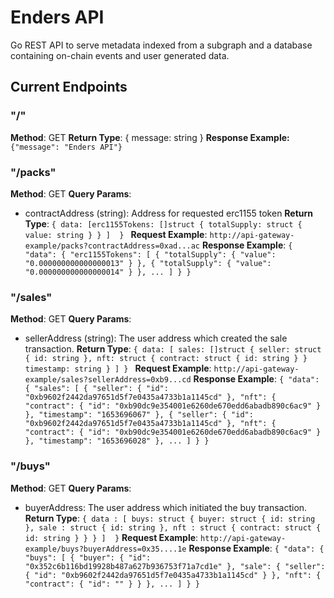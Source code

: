 # Enders API
Go REST API to serve metadata indexed from a subgraph and a database containing on-chain events and user generated data.

## Current Endpoints
### "/"
**Method**: GET
**Return Type**: { message: string }
**Response Example:** `{"message": "Enders API"}`

### "/packs"
**Method**: GET
**Query Params**: 
* contractAddress (string): Address for requested erc1155 token
**Return Type**: `{ data: [erc1155Tokens: []struct {
            totalSupply: struct {
                value: string
            }
        } ] 
    }
`
**Request Example**: `http://api-gateway-example/packs?contractAddress=0xad...ac`
**Response Example**: `{
    "data": {
        "erc1155Tokens": [
            {
                "totalSupply": {
                    "value": "0.000000000000000013"
                }
            },
            {
                "totalSupply": {
                    "value": "0.000000000000000014"
                }
            }, ...
        ]
    }
}`

### "/sales"
**Method**: GET
**Query Params**:
* sellerAddress (string): The user address which created the sale transaction.
**Return Type**: `{ data: [ sales: []struct {
            seller: struct {
                id: string
            },
            nft: struct {
                contract: struct {
                    id: string
                }
            }
            timestamp: string
        } ]
    }
`
**Request Example**: `http://api-gateway-example/sales?sellerAddress=0xb9...cd`
**Response Example**: `{
    "data": {
        "sales": [
            {
                "seller": {
                    "id": "0xb9602f2442da97651d5f7e0435a4733b1a1145cd"
                },
                "nft": {
                    "contract": {
                        "id": "0xb90dc9e354001e6260de670edd6abadb890c6ac9"
                    }
                },
                "timestamp": "1653696067"
            },
            {
                "seller": {
                    "id": "0xb9602f2442da97651d5f7e0435a4733b1a1145cd"
                },
                "nft": {
                    "contract": {
                        "id": "0xb90dc9e354001e6260de670edd6abadb890c6ac9"
                    }
                },
                "timestamp": "1653696028"
            }, ...
        ]
    }
}`

### "/buys"
**Method**: GET
**Query Params**:
* buyerAddress: The user address which initiated the buy transaction.
**Return Type**: ` { data : [ buys: struct {
            buyer: struct {
                id: string
            },
            sale : struct {
                id: string
            },
            nft : struct {
                contract: struct {
                    id: string
                }
            }
        } ] 
    }
`
**Request Example**: `http://api-gateway-example/buys?buyerAddress=0x35....1e`
**Response Example**: `{
    "data": {
        "buys": [
            {
                "buyer": {
                    "id": "0x352c6b116bd19928b487a627b936753f71a7cd1e"
                },
                "sale": {
                    "seller": {
                        "id": "0xb9602f2442da97651d5f7e0435a4733b1a1145cd"
                    }
                },
                "nft": {
                    "contract": {
                        "id": ""
                    }
                }
            }, ...
        ]
    }
}`

